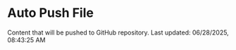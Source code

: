 # Auto Push File

Content that will be pushed to GitHub repository.
Last updated: 06/28/2025, 08:43:25 AM
